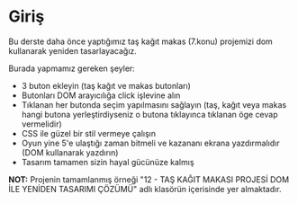 # Giriş

Bu derste daha önce yaptığımız taş kağıt makas (7.konu) projemizi dom kullanarak yeniden tasarlayacağız.

Burada yapmamız gereken şeyler:

- 3 buton ekleyin (taş kağıt ve makas butonları)
- Butonları DOM arayıcılığa click işlevine alın
- Tıklanan her butonda seçim yapılmasını sağlayın (taş, kağıt veya makas hangi butona yerleştirdiyseniz o butona tıklayınca tıklanan öge cevap vermelidir)
- CSS ile güzel bir stil vermeye çalışın
- Oyun yine 5'e ulaştığı zaman bitmeli ve kazananı ekrana yazdırmalıdır (DOM kullanarak yazdırın)
- Tasarım tamamen sizin hayal gücünüze kalmış

**NOT:** Projenin tamamlanmış örneği "12 - TAŞ KAĞIT MAKASI PROJESİ DOM İLE YENİDEN TASARIMI ÇÖZÜMÜ" adlı klasörün içerisinde yer almaktadır.